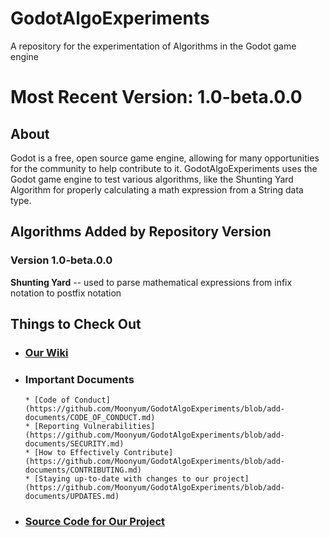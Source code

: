 # GodotAlgoExperiments
A repository for the experimentation of Algorithms in the Godot game engine

# Most Recent Version: 1.0-beta.0.0
## About
Godot is a free, open source game engine, allowing for many opportunities for the community to help contribute to it. GodotAlgoExperiments uses the Godot game engine to test
various algorithms, like the Shunting Yard Algorithm for properly calculating a math expression from a String data type.

## Algorithms Added by Repository Version
### Version 1.0-beta.0.0
**Shunting Yard** -- used to parse mathematical expressions from infix notation to postfix notation

## Things to Check Out
* ### [Our Wiki](https://github.com/Moonyum/GodotAlgoExperiments/wiki)
* ### Important Documents  
      * [Code of Conduct](https://github.com/Moonyum/GodotAlgoExperiments/blob/add-documents/CODE_OF_CONDUCT.md)
      * [Reporting Vulnerabilities](https://github.com/Moonyum/GodotAlgoExperiments/blob/add-documents/SECURITY.md)
      * [How to Effectively Contribute](https://github.com/Moonyum/GodotAlgoExperiments/blob/add-documents/CONTRIBUTING.md)
      * [Staying up-to-date with changes to our project](https://github.com/Moonyum/GodotAlgoExperiments/blob/add-documents/UPDATES.md)
* ### [Source Code for Our Project](https://github.com/Moonyum/GodotAlgoExperiments/tree/more-organized-version/src)
